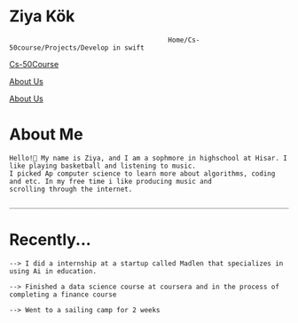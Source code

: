                                                                                               
# Ziya Kök
                                            Home/Cs-50course/Projects/Develop in swift
<a href="/CS-50COURSE.md">Cs-50Course</a>

<a href="/DEVELOPWSWİFT.md">About Us</a>

<a href="/PROJECTS.md">About Us</a>



  # About Me
    Hello!👋 My name is Ziya, and I am a sophmore in highschool at Hisar. I like playing basketball and listening to music.
    I picked Ap computer science to learn more about algorithms, coding and etc. In my free time i like producing music and
    scrolling through the internet.

    ______________________________________________________________________________________________________________________

  # Recently...
    --> I did a internship at a startup called Madlen that specializes in using Ai in education.

    --> Finished a data science course at coursera and in the process of completing a finance course

    --> Went to a sailing camp for 2 weeks

    
    
